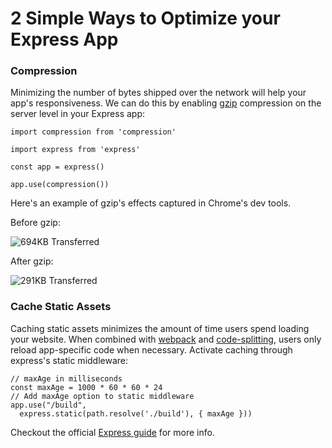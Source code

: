 # 2 Simple Ways to Optimize your Express App

### Compression

Minimizing the number of bytes shipped over the network will help your app's responsiveness. We can do this by enabling [gzip](https://en.wikipedia.org/wiki/Gzip) compression on the server level in your Express app:

```
import compression from 'compression'

import express from 'express'

const app = express()

app.use(compression())
``` 

Here's an example of gzip's effects captured in Chrome's dev tools.

Before gzip: 

![694KB Transferred](https://s3-us-west-2.amazonaws.com/jaspreetsingh.me/images/before-gzip.png)

After gzip:

![291KB Transferred](https://s3-us-west-2.amazonaws.com/jaspreetsingh.me/images/after-gzip.png)

### Cache Static Assets

Caching static assets minimizes the amount of time users spend loading your website. When combined with [webpack](https://webpack.js.org/) and [code-splitting](https://webpack.js.org/guides/code-splitting-libraries/), users only reload app-specific code when necessary. Activate caching through express's static middleware:


```
// maxAge in milliseconds
const maxAge = 1000 * 60 * 60 * 24 
// Add maxAge option to static middleware
app.use("/build",
  express.static(path.resolve('./build'), { maxAge }))

```

Checkout the official [Express guide](https://expressjs.com/en/advanced/best-practice-performance.html) for more info.